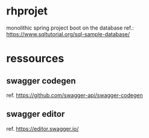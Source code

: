 # rhprojet
monolithic spring project boot on the database 
ref.: https://www.sqltutorial.org/sql-sample-database/

# ressources
## swagger codegen 
 ref. https://github.com/swagger-api/swagger-codegen
## swagger editor
 ref. https://editor.swagger.io/
